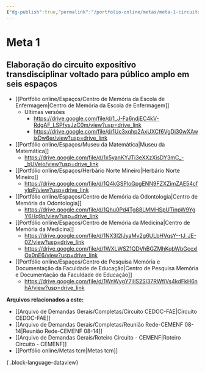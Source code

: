```yaml
---
{"dg-publish":true,"permalink":"/portfolio-online/metas/meta-1-circuito/","tags":["💼/🎯"],"created":"2024-02-14T12:36:18.997-03:00","updated":"2024-02-11T16:06:07.088-03:00"}
---
```



# Meta 1

## Elaboração do circuito expositivo transdisciplinar voltado para público amplo em seis espaços

- [[Portfólio online/Espaços/Centro de Memória da Escola de Enfermagem\|Centro de Memória da Escola de Enfermagem]]
	- Ultimas versões
		- <https://drive.google.com/file/d/1_J-Fa6ndjEC4kV-RdgAF_LSPfysJzC0m/view?usp=drive_link>
		- <https://drive.google.com/file/d/1Uc3xqhp2AxUXCf6VgDi30wXAwjxDw6er/view?usp=drive_link>
- [[Portfólio online/Espaços/Museu da Matemática\|Museu da Matemática]]
	- <https://drive.google.com/file/d/1x5yanKYJTi3eXXzXisDY3mC_-_bUVeio/view?usp=drive_link>
- [[Portfólio online/Espaços/Herbário Norte Mineiro\|Herbário Norte Mineiro]]
	- <https://drive.google.com/file/d/1Q4kGSPloGpgENN9FZXZimZAE54cfyIpP/view?usp=drive_link>
- [[Portfólio online/Espaços/Centro de Memória da Odontologia\|Centro de Memória da Odontologia]]
	- <https://drive.google.com/file/d/1Qhu0Pd4Tg88LMMHSpUTinpW9YgY6Hq9p/view?usp=drive_link>
- [[Portfólio online/Espaços/Centro de Memória da Medicina\|Centro de Memória da Medicina]]
	- <https://drive.google.com/file/d/1NX3I2IJyaMv2g6ULbHVqsY--tJ_JE-0Z/view?usp=drive_link>
	- <https://drive.google.com/file/d/1WXLWSZ1QDVhBGZMhKqbWbGccxlOx0nE6/view?usp=drive_link>
- [[Portfólio online/Espaços/Centro de Pesquisa Memória e Documentação da Faculdade de Educação\|Centro de Pesquisa Memória e Documentação da Faculdade de Educação]]
	- <https://drive.google.com/file/d/1WnWygY7jIlS2Sl37RWfiVs4kdFkH6nhA/view?usp=drive_link>

**Arquivos relacionados a este:**
- [[Arquivo de Demandas Gerais/Completas/Circuito CEDOC-FAE\|Circuito CEDOC-FAE]]
- [[Arquivo de Demandas Gerais/Completas/Reunião Rede-CEMENF 08-14\|Reunião Rede-CEMENF 08-14]]
- [[Arquivo de Demandas Gerais/Roteiro Circuito - CEMENF\|Roteiro Circuito - CEMENF]]
- [[Portfólio online/Metas tcm\|Metas tcm]]

{ .block-language-dataview}
